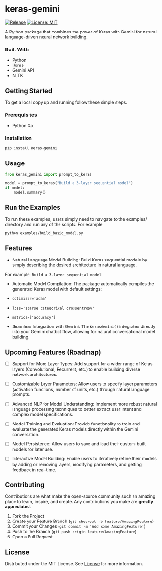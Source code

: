 # keras-gemini

[![Release](https://img.shields.io/pypi/v/keras-gemini?label=Release&style=flat-square)](https://pypi.org/project/keras-gemini/)
[![License: MIT](https://img.shields.io/badge/License-MIT-yellow.svg)](https://opensource.org/licenses/MIT)

A Python package that combines the power of Keras with Gemini for natural language-driven neural network building.

### Built With

- Python
- Keras
- Gemini API
- NLTK

## Getting Started

To get a local copy up and running follow these simple steps.

### Prerequisites

- Python 3.x

### Installation

```sh
pip install keras-gemini
```

## Usage

```python
from keras_gemini import prompt_to_keras

model = prompt_to_keras("Build a 3-layer sequential model")
if model:
    model.summary()
```

## Run the Examples
To run these examples, users simply need to navigate to the examples/ directory and run any of the scripts. For example:

```bash
python examples/build_basic_model.py
```

## Features
- Natural Language Model Building: Build Keras sequential models by simply describing the desired architecture in natural language.

For example: `Build a 3-layer sequential model`

- Automatic Model Compilation: The package automatically compiles the generated Keras model with default settings: 

- `optimizer='adam'`
- `loss='sparse_categorical_crossentropy'`
- `metrics=['accuracy']`

- Seamless Integration with Gemini: The `KerasGemini()` integrates directly into your Gemini chatbot flow, allowing for natural conversational model building.

## Upcoming Features (Roadmap)
- [ ] Support for More Layer Types: Add support for a wider range of Keras layers (Convolutional, Recurrent, etc.) to enable building diverse network architectures.

- [ ] Customizable Layer Parameters: Allow users to specify layer parameters (activation functions, number of units, etc.) through natural language prompts.

- [ ] Advanced NLP for Model Understanding: Implement more robust natural language processing techniques to better extract user intent and complex model specifications.

- [ ] Model Training and Evaluation: Provide functionality to train and evaluate the generated Keras models directly within the Gemini conversation.

- [ ] Model Persistence: Allow users to save and load their custom-built models for later use.

- [ ] Interactive Model Building: Enable users to iteratively refine their models by adding or removing layers, modifying parameters, and getting feedback in real-time.

## Contributing

Contributions are what make the open-source community such an amazing place to learn, inspire, and create. Any contributions you make are **greatly appreciated**.

1. Fork the Project
2. Create your Feature Branch (`git checkout -b feature/AmazingFeature`)
3. Commit your Changes (`git commit -m 'Add some AmazingFeature'`)
4. Push to the Branch (`git push origin feature/AmazingFeature`)
5. Open a Pull Request

## License

Distributed under the MIT License. See [License](https://github.com/wkambale/keras_gemini/blob/main/LICENSE) for more information.